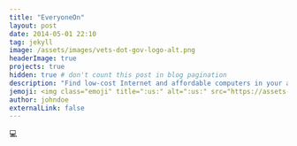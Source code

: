 ```yaml
---
title: "EveryoneOn"
layout: post
date: 2014-05-01 22:10
tag: jekyll
image: /assets/images/vets-dot-gov-logo-alt.png
headerImage: true
projects: true
hidden: true # don't count this post in blog pagination
description: "Find low-cost Internet and affordable computers in your area."
jemoji: <img class="emoji" title=":us:" alt=":us:" src="https://assets-cdn.github.com/images/icons/emoji/unicode/1f1fa-1f1f8.png" height="20" width="20" align="absmiddle" data-pin-nopin="true">
author: johndoe
externalLink: false
---
```


:computer:
